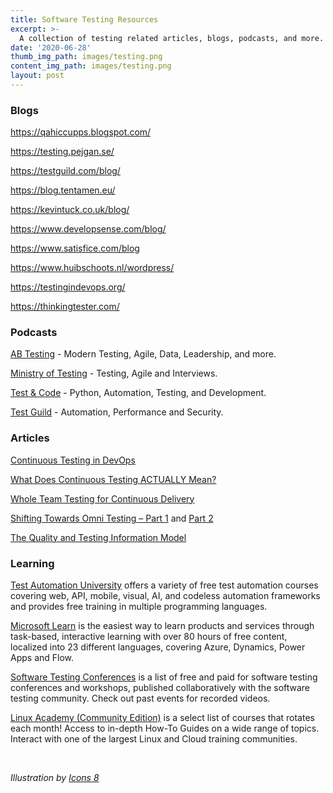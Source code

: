```yaml
---
title: Software Testing Resources 
excerpt: >-
  A collection of testing related articles, blogs, podcasts, and more.
date: '2020-06-28'
thumb_img_path: images/testing.png
content_img_path: images/testing.png
layout: post
---
```


### Blogs

https://qahiccupps.blogspot.com/

https://testing.pejgan.se/

https://testguild.com/blog/

https://blog.tentamen.eu/

https://kevintuck.co.uk/blog/

https://www.developsense.com/blog/

https://www.satisfice.com/blog

https://www.huibschoots.nl/wordpress/

https://testingindevops.org/

https://thinkingtester.com/

### Podcasts

[AB Testing](https://www.angryweasel.com/ABTesting/) - Modern Testing, Agile, Data, Leadership, and more.

[Ministry of Testing](https://www.ministryoftesting.com/dojo/podcasts) - Testing, Agile and Interviews.

[Test & Code](https://testandcode.com/) - Python, Automation, Testing, and Development.

[Test Guild](https://testguild.com/podcasts)  - Automation, Performance and Security.

### Articles

[Continuous Testing in DevOps](https://danashby.co.uk/2016/10/19/continuous-testing-in-devops/)

[What Does Continuous Testing ACTUALLY Mean?](https://dzone.com/articles/what-does-continuous-testing-actually-mean)

[Whole Team Testing for Continuous Delivery](https://dev.to/michaelvisualai/whole-team-testing-for-continuous-delivery-1cfm)

[Shifting Towards Omni Testing – Part 1](https://testingindevops.org/shifting-towards-omni-testing/) and [Part 2](https://testingindevops.org/shifting-towards-omni-testing-part-2/) 

[The Quality and Testing Information Model](https://www.ministryoftesting.com/dojo/series/the-testing-planet-2020/lessons/the-quality-and-testing-information-model)

### Learning

[Test Automation University](https://testautomationu.applitools.com/) offers a variety of free test automation courses covering web, API, mobile, visual, AI, and codeless automation frameworks and provides free training in multiple programming languages.

[Microsoft Learn](https://docs.microsoft.com/en-us/learn/) is the easiest way to learn products and services through task-based, interactive learning with over 80 hours of free content, localized into 23 different languages, covering Azure, Dynamics, Power Apps and Flow.

[Software Testing Conferences](https://testingconferences.org/) is a list of free and paid for software testing conferences and workshops, published collaboratively with the software testing community. Check out past events for recorded videos.

[Linux Academy (Community Edition)](https://linuxacademy.com/join/community) is a select list of courses that rotates each month! Access to in-depth How-To Guides on a wide range of topics. Interact with one of the largest Linux and Cloud training communities.


&nbsp;

*Illustration by [Icons 8](https://icons8.com/)*
